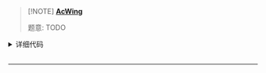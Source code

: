 > [!NOTE] **[AcWing ]()**
> 
> 题意: TODO

<details>
<summary>详细代码</summary>
<!-- tabs:start -->

##### **C++**

```cpp
```

##### **Python**

```python
```

<!-- tabs:end -->
</details>

<br>

* * *